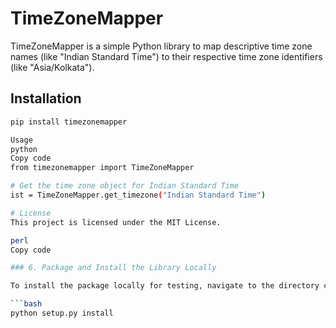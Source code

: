 # TimeZoneMapper

TimeZoneMapper is a simple Python library to map descriptive time zone names (like "Indian Standard Time") to their respective time zone identifiers (like "Asia/Kolkata").

## Installation

```bash
pip install timezonemapper

Usage
python
Copy code
from timezonemapper import TimeZoneMapper

# Get the time zone object for Indian Standard Time
ist = TimeZoneMapper.get_timezone("Indian Standard Time")

# License
This project is licensed under the MIT License.

perl
Copy code

### 6. Package and Install the Library Locally

To install the package locally for testing, navigate to the directory containing `setup.py` and run:

```bash
python setup.py install